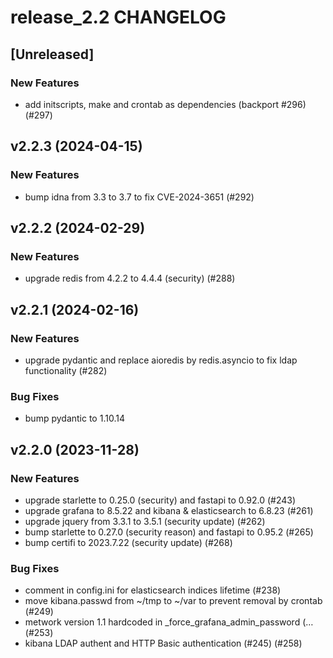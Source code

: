 # release_2.2 CHANGELOG

## [Unreleased]

### New Features

- add initscripts, make and crontab as dependencies (backport #296) (#297)

## v2.2.3 (2024-04-15)

### New Features

- bump idna from 3.3 to 3.7 to fix CVE-2024-3651 (#292)

## v2.2.2 (2024-02-29)

### New Features

- upgrade redis from 4.2.2 to 4.4.4 (security) (#288)

## v2.2.1 (2024-02-16)

### New Features

- upgrade pydantic and replace aioredis by redis.asyncio to fix ldap functionality (#282)

### Bug Fixes

- bump pydantic to 1.10.14

## v2.2.0 (2023-11-28)

### New Features

- upgrade starlette to 0.25.0 (security) and fastapi to 0.92.0 (#243)
- upgrade grafana to 8.5.22 and kibana & elasticsearch to 6.8.23 (#261)
- upgrade jquery from 3.3.1 to 3.5.1 (security update) (#262)
- bump starlette to 0.27.0 (security reason) and fastapi to 0.95.2 (#265)
- bump certifi to 2023.7.22 (security update) (#268)

### Bug Fixes

- comment in config.ini for elasticsearch indices lifetime (#238)
- move kibana.passwd from ~/tmp to ~/var to prevent removal by crontab (#249)
- metwork version 1.1 hardcoded in _force_grafana_admin_password (… (#253)
- kibana LDAP authent and HTTP Basic authentication (#245) (#258)


